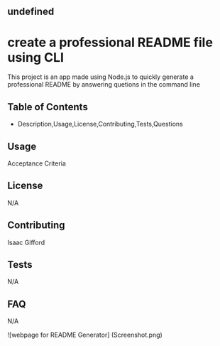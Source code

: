 ## undefined
# create a professional README file using CLI

This project is an app made using Node.js to quickly generate a professional README by answering quetions in the command line

## Table of Contents 
* Description,Usage,License,Contributing,Tests,Questions

## Usage 
Acceptance Criteria

## License 
N/A

## Contributing 
Isaac Gifford

## Tests 
N/A

## FAQ 
N/A

![webpage for README Generator]
(Screenshot.png)